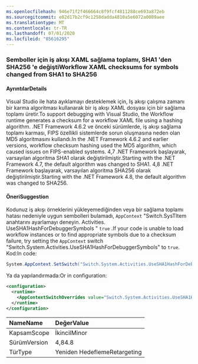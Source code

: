 ```yaml
---
ms.openlocfilehash: 946e71f2f466664c8f9fcf4811288ce693a872eb
ms.sourcegitcommit: e02d17b2cf9c1258dadda4810a5e6072a0089aee
ms.translationtype: MT
ms.contentlocale: tr-TR
ms.lasthandoff: 07/01/2020
ms.locfileid: "85616295"
---
```

### <a name="workflow-xaml-checksums-for-symbols-changed-from-sha1-to-sha256"></a><span data-ttu-id="7967a-101">Semboller için iş akışı XAML sağlama toplamı, SHA1 'den SHA256 'e değişti</span><span class="sxs-lookup"><span data-stu-id="7967a-101">Workflow XAML checksums for symbols changed from SHA1 to SHA256</span></span>

#### <a name="details"></a><span data-ttu-id="7967a-102">Ayrıntılar</span><span class="sxs-lookup"><span data-stu-id="7967a-102">Details</span></span>

<span data-ttu-id="7967a-103">Visual Studio ile hata ayıklamayı desteklemek için, Iş akışı çalışma zamanı bir karma algoritması kullanarak bir iş akışı XAML dosyası için bir sağlama toplamı üretir.</span><span class="sxs-lookup"><span data-stu-id="7967a-103">To support debugging with Visual Studio, the Workflow runtime generates a checksum for a workflow XAML file using a hashing algorithm.</span></span> <span data-ttu-id="7967a-104">.NET Framework 4.6.2 ve önceki sürümlerde, iş akışı sağlama toplamı karması, FIPS özellikli sistemlerde sorun oluşmasına neden olan MD5 algoritmasını kullandı.</span><span class="sxs-lookup"><span data-stu-id="7967a-104">In the .NET Framework 4.6.2 and earlier versions, workflow checksum hashing used the MD5 algorithm, which caused issues on FIPS-enabled systems.</span></span> <span data-ttu-id="7967a-105">4,7 .NET Framework başlayarak, varsayılan algoritma SHA1 olarak değiştirilmiştir.</span><span class="sxs-lookup"><span data-stu-id="7967a-105">Starting with the .NET Framework 4.7, the default algorithm was changed to SHA1.</span></span> <span data-ttu-id="7967a-106">4,8 .NET Framework başlayarak, varsayılan algoritma SHA256 olarak değiştirilmiştir.</span><span class="sxs-lookup"><span data-stu-id="7967a-106">Starting with the .NET Framework 4.8, the default algorithm was changed to SHA256.</span></span>

#### <a name="suggestion"></a><span data-ttu-id="7967a-107">Öneri</span><span class="sxs-lookup"><span data-stu-id="7967a-107">Suggestion</span></span>

<span data-ttu-id="7967a-108">Kodunuz iş akışı örneklerini yükleyemediğinden veya bir sağlama toplamı hatası nedeniyle uygun sembolleri bulamadı, `AppContext` "Switch.SysTItem anahtarını ayarlamayı deneyin. Activities. UseSHA1HashForDebuggerSymbols " `true` .</span><span class="sxs-lookup"><span data-stu-id="7967a-108">If your code is unable to load workflow instances or to find appropriate symbols due to a checksum failure, try setting the `AppContext` switch "Switch.System.Activities.UseSHA1HashForDebuggerSymbols" to `true`.</span></span> <span data-ttu-id="7967a-109">Kod:</span><span class="sxs-lookup"><span data-stu-id="7967a-109">In code:</span></span>

```csharp
System.AppContext.SetSwitch("Switch.System.Activities.UseSHA1HashForDebuggerSymbols", true);
```

<span data-ttu-id="7967a-110">Ya da yapılandırmada:</span><span class="sxs-lookup"><span data-stu-id="7967a-110">Or in configuration:</span></span>

```xml
<configuration>
  <runtime>
    <AppContextSwitchOverrides value="Switch.System.Activities.UseSHA1HashForDebuggerSymbols=true" />
  </runtime>
</configuration>
```

| <span data-ttu-id="7967a-111">Name</span><span class="sxs-lookup"><span data-stu-id="7967a-111">Name</span></span>    | <span data-ttu-id="7967a-112">Değer</span><span class="sxs-lookup"><span data-stu-id="7967a-112">Value</span></span>       |
|:--------|:------------|
| <span data-ttu-id="7967a-113">Kapsam</span><span class="sxs-lookup"><span data-stu-id="7967a-113">Scope</span></span>   | <span data-ttu-id="7967a-114">İkincil</span><span class="sxs-lookup"><span data-stu-id="7967a-114">Minor</span></span>       |
| <span data-ttu-id="7967a-115">Sürüm</span><span class="sxs-lookup"><span data-stu-id="7967a-115">Version</span></span> | <span data-ttu-id="7967a-116">4,8</span><span class="sxs-lookup"><span data-stu-id="7967a-116">4.8</span></span>         |
| <span data-ttu-id="7967a-117">Tür</span><span class="sxs-lookup"><span data-stu-id="7967a-117">Type</span></span>    | <span data-ttu-id="7967a-118">Yeniden Hedefleme</span><span class="sxs-lookup"><span data-stu-id="7967a-118">Retargeting</span></span> |
